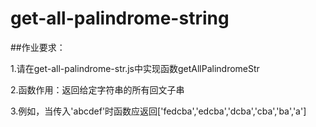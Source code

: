 # get-all-palindrome-string

##作业要求：

1.请在get-all-palindrome-str.js中实现函数getAllPalindromeStr

2.函数作用：返回给定字符串的所有回文子串

3.例如，当传入'abcdef'时函数应返回['fedcba','edcba','dcba','cba','ba','a']
